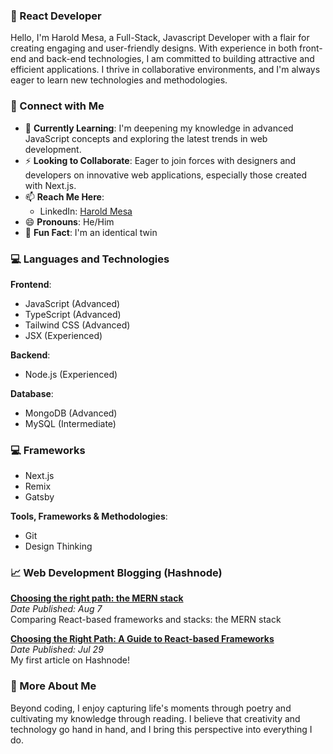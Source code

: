 
### 🌟 React Developer
Hello, I'm Harold Mesa, a Full-Stack, Javascript Developer with a flair for creating engaging and user-friendly designs. With experience in both front-end and back-end technologies, I am committed to building attractive and efficient applications. I thrive in collaborative environments, and I'm always eager to learn new technologies and methodologies.

### 🤝 Connect with Me
- 🌱 **Currently Learning**: I'm deepening my knowledge in advanced JavaScript concepts and exploring the latest trends in web development.
- ⚡ **Looking to Collaborate**: Eager to join forces with designers and developers on innovative web applications, especially those created with Next.js.
- 📫 **Reach Me Here**: 
   - LinkedIn: [Harold Mesa](https://www.linkedin.com/in/haroldmesa93/)
   <!-- - Email: [harold@example.com](mailto:harold@example.com) -->
- 😄 **Pronouns**: He/Him
- 👯 **Fun Fact**: I'm an identical twin

### 💻 Languages and Technologies
**Frontend**: 
- JavaScript (Advanced)
- TypeScript (Advanced)
- Tailwind CSS (Advanced)
- JSX (Experienced)

**Backend**:
- Node.js (Experienced)

**Database**:
- MongoDB (Advanced)
- MySQL (Intermediate)

### 💻 Frameworks
- Next.js
- Remix
- Gatsby

**Tools, Frameworks & Methodologies**:
- Git
- Design Thinking


### 📈 Web Development Blogging (Hashnode)

<!-- Article 1 -->
**[Choosing the right path: the MERN stack](https://harold-mesa.hashnode.dev/choosing-the-right-path-the-mern-stack)**  
*Date Published: Aug 7*  
Comparing React-based frameworks and stacks: the MERN stack
<!-- Article 2 -->
**[Choosing the Right Path: A Guide to React-based Frameworks](https://harold-mesa.hashnode.dev/choosing-the-right-path-a-guide-to-react-based-frameworks)**  
*Date Published: Jul 29*  
My first article on Hashnode!

### 📸 More About Me
Beyond coding, I enjoy capturing life's moments through poetry and cultivating my knowledge through reading. I believe that creativity and technology go hand in hand, and I bring this perspective into everything I do.